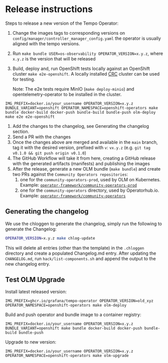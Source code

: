 # Release instructions

Steps to release a new version of the Tempo Operator:

1. Change the images tags to corresponding versions on `config/manager/controller_manager_config.yaml` the operator is usually aligned with the tempo versions. 
1. Run `make bundle USER=os-observability OPERATOR_VERSION=x.y.z`, where `x.y.z` is the version that will be released
1. Build, deploy and, run OpenShift tests locally against an OpenShift cluster `make e2e-openshift`. A locally installed [CRC](https://github.com/crc-org/crc) cluster can be used for testing.

   Note: The e2e tests require MinIO (`make deploy-minio`) and opentelemetry-operator to be installed in the cluster.
```
IMG_PREFIX=docker.io/your_username OPERATOR_VERSION=x.y.z BUNDLE_VARIANT=openshift OPERATOR_NAMESPACE=openshift-operators make bundle docker-build docker-push bundle-build bundle-push olm-deploy
make e2e e2e-openshift
```
1. Add the changes to the changelog, see Generating the changelog section.
1. Send a PR with the changes
1. Once the changes above are merged and available in the `main` branch, tag it with the desired version, prefixed with `v`: `vx.y.z` (e.g. `git tag v0.1.0 && git push origin v0.1.0`)
1. The GitHub Workflow will take it from here, creating a GitHub release with the generated artifacts (manifests) and publishing the images
1. After the release, generate a new OLM bundle (`make bundle`) and create two PRs against the `Community Operators repositories`:
   1. one for the `community-operators-prod`, used by OLM on Kubernetes. Example: [`operator-framework/community-operators-prod`](https://github.com/redhat-openshift-ecosystem/community-operators-prod/pull/494)
   1. one for the `community-operators` directory, used by Operatorhub.io. Example: [`operator-framework/community-operators`](https://github.com/k8s-operatorhub/community-operators/pull/461)

## Generating the changelog

We use the chloggen to generate the changelog, simply run the following to generate the Changelog:

```bash
OPERATOR_VERSION=x.y.z make chlog-update
```

This will delete all entries (other than the template) in the `.chloggen` directory and create a populated Changelog.md entry.
After updating the `CHANGELOG.md`, run `hack/list-components.sh` and append the output to the new changelog entry.

## Test OLM Upgrade
Install latest released version:
```
IMG_PREFIX=ghcr.io/grafana/tempo-operator OPERATOR_VERSION=old_xyz OPERATOR_NAMESPACE=openshift-operators make olm-deploy
```

Build and push operator and bundle image to a container registry:
```
IMG_PREFIX=docker.io/your_username OPERATOR_VERSION=x.y.z BUNDLE_VARIANT=openshift make bundle docker-build docker-push bundle-build bundle-push
```

Upgrade to new version:
```
IMG_PREFIX=docker.io/your_username OPERATOR_VERSION=x.y.z OPERATOR_NAMESPACE=openshift-operators make olm-upgrade
```
